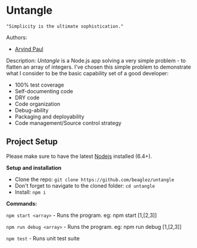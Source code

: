 # Untangle

	"Simplicity is the ultimate sophistication."

Authors:

* [Arvind Paul](https://github.com/beaglez)


Description: *Untangle* is a Node.js app solving a very simple problem - to flatten an array of integers. I've chosen this simple problem to demonstrate what I consider to be the basic capability set of a good developer:

* 100% test coverage
* Self-documenting code
* DRY code
* Code organization
* Debug-ability
* Packaging and deployability
* Code management/Source control strategy

## Project Setup

Please make sure to have the latest [Nodejs](http://www.npmjs.org/) installed (6.4+).


**Setup and installation**

* Clone the repo: `git clone https://github.com/beaglez/untangle`
* Don't forget to navigate to the cloned folder: `cd untangle`
* Install: `npm i`

**Commands:**

`npm start <array>` - Runs the program. eg: npm start [1,[2,3]]

`npm run debug <array>` - Runs the program. eg: npm run debug [1,[2,3]]

`npm test` - Runs unit test suite
